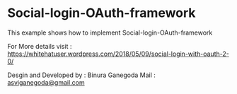 # Social-login-OAuth-framework

This example shows how to implement Social-login-OAuth-framework

For More details visit : https://whitehatuser.wordpress.com/2018/05/09/social-login-with-oauth-2-0/

Desgin and Developed by : Binura Ganegoda
Mail : asviganegoda@gmail.com